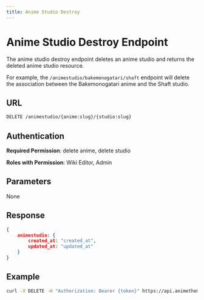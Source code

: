 ```yaml
---
title: Anime Studio Destroy
---
```


# Anime Studio Destroy Endpoint

The anime studio destroy endpoint deletes an anime studio and returns the deleted anime studio resource.

For example, the `/animestudio/bakemonogatari/shaft` endpoint will delete the association between the Bakemonogatari anime and the Shaft studio.

## URL

```sh
DELETE /animestudio/{anime:slug}/{studio:slug}
```

## Authentication

**Required Permission**: delete anime, delete studio

**Roles with Permission**: Wiki Editor, Admin

## Parameters

None

## Response

```json
{
    animestudio: {
        created_at: "created_at",
        updated_at: "updated_at"
    }
}
```

## Example

```bash
curl -X DELETE -H "Authorization: Bearer {token}" https://api.animethemes.moe/animestudio/bakemonogatari/shaft
```
